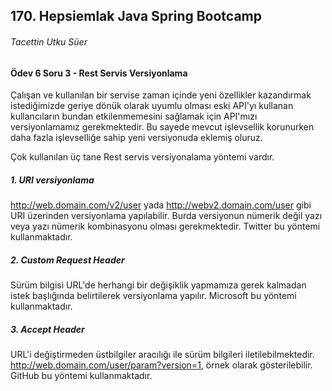 ##  170. Hepsiemlak Java Spring Bootcamp

###### Tacettin Utku Süer



#### Ödev 6 Soru 3 - Rest Servis Versiyonlama



Çalışan ve kullanılan bir servise zaman içinde yeni özellikler kazandırmak istediğimizde geriye dönük olarak uyumlu olması eski API'yı kullanan kullancıların bundan etkilenmemesini sağlamak için API'mızı versiyonlamamız gerekmektedir. Bu sayede mevcut işlevsellik korunurken daha fazla işlevselliğe sahip yeni versiyonuda eklemiş oluruz.



Çok kullanılan üç tane Rest servis versiyonalama yöntemi vardır.



##### 1. URI versiyonlama

http://web.domain.com/v2/user yada http://webv2.domain.com/user gibi URI üzerinden versiyonlama yapılabilir. Burda versiyonun nümerik değil yazı veya yazı nümerik kombinasyonu olması gerekmektedir. Twitter bu yöntemi kullanmaktadır. 



##### 2. Custom Request Header

Sürüm bilgisi URL'de herhangi bir değişiklik yapmamıza gerek kalmadan istek başlığında belirtilerek versiyonlama yapılır. Microsoft bu yöntemi kullanmaktadır.



##### 3. Accept Header

URL'i değiştirmeden üstbilgiler aracılığı ile sürüm bilgileri iletilebilmektedir. http://web.domain.com/user/param?version=1, örnek olarak gösterilebilir. GitHub bu yöntemi kullanmaktadır.
